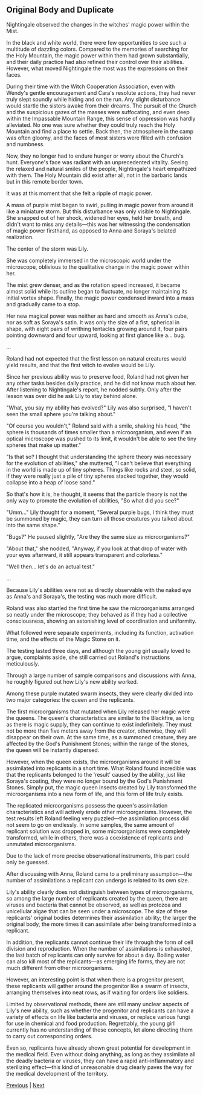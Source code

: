 ## Original Body and Duplicate
Nightingale observed the changes in the witches' magic power within the Mist.

In the black and white world, there were few opportunities to see such a multitude of dazzling colors. Compared to the memories of searching for the Holy Mountain, the magic power within them had grown substantially, and their daily practice had also refined their control over their abilities. However, what moved Nightingale the most was the expressions on their faces.

During their time with the Witch Cooperation Association, even with Wendy's gentle encouragement and Cara's resolute actions, they had never truly slept soundly while hiding and on the run. Any slight disturbance would startle the sisters awake from their dreams. The pursuit of the Church and the suspicious gazes of the masses were suffocating, and even deep within the Impassable Mountain Range, this sense of oppression was hardly alleviated. No one was sure whether they could truly reach the Holy Mountain and find a place to settle. Back then, the atmosphere in the camp was often gloomy, and the faces of most sisters were filled with confusion and numbness.

Now, they no longer had to endure hunger or worry about the Church's hunt. Everyone's face was radiant with an unprecedented vitality. Seeing the relaxed and natural smiles of the people, Nightingale's heart empathized with them. The Holy Mountain did exist after all, not in the barbaric lands but in this remote border town.

It was at this moment that she felt a ripple of magic power.

A mass of purple mist began to swirl, pulling in magic power from around it like a miniature storm. But this disturbance was only visible to Nightingale. She snapped out of her shock, widened her eyes, held her breath, and didn't want to miss any details—this was her witnessing the condensation of magic power firsthand, as opposed to Anna and Soraya's belated realization.

The center of the storm was Lily.

She was completely immersed in the microscopic world under the microscope, oblivious to the qualitative change in the magic power within her.

The mist grew denser, and as the rotation speed increased, it became almost solid while its outline began to fluctuate, no longer maintaining its initial vortex shape. Finally, the magic power condensed inward into a mass and gradually came to a stop.



Her new magical power was neither as hard and smooth as Anna's cube, nor as soft as Soraya's satin. It was only the size of a fist, spherical in shape, with eight pairs of writhing tentacles growing around it, four pairs pointing downward and four upward, looking at first glance like a... bug.

...

Roland had not expected that the first lesson on natural creatures would yield results, and that the first witch to evolve would be Lily.

Since her previous ability was to preserve food, Roland had not given her any other tasks besides daily practice, and he did not know much about her. After listening to Nightingale's report, he nodded subtly. Only after the lesson was over did he ask Lily to stay behind alone.

"What, you say my ability has evolved?" Lily was also surprised, "I haven't seen the small sphere you're talking about."

"Of course you wouldn't," Roland said with a smile, shaking his head, "the sphere is thousands of times smaller than a microorganism, and even if an optical microscope was pushed to its limit, it wouldn't be able to see the tiny spheres that make up matter."

"Is that so? I thought that understanding the sphere theory was necessary for the evolution of abilities," she muttered, "I can't believe that everything in the world is made up of tiny spheres. Things like rocks and steel, so solid, if they were really just a pile of tiny spheres stacked together, they would collapse into a heap of loose sand."

So that's how it is, he thought, it seems that the particle theory is not the only way to promote the evolution of abilities, "So what did you see?"

"Umm..." Lily thought for a moment, "Several purple bugs, I think they must be summoned by magic, they can turn all those creatures you talked about into the same shape."



"Bugs?" He paused slightly, "Are they the same size as microorganisms?"

"About that," she nodded, "Anyway, if you look at that drop of water with your eyes afterward, it still appears transparent and colorless."

"Well then... let's do an actual test."

...

Because Lily's abilities were not as directly observable with the naked eye as Anna's and Soraya's, the testing was much more difficult.

Roland was also startled the first time he saw the microorganisms arranged so neatly under the microscope; they behaved as if they had a collective consciousness, showing an astonishing level of coordination and uniformity.

What followed were separate experiments, including its function, activation time, and the effects of the Magic Stone on it.

The testing lasted three days, and although the young girl usually loved to argue, complaints aside, she still carried out Roland's instructions meticulously.

Through a large number of sample comparisons and discussions with Anna, he roughly figured out how Lily's new ability worked.



Among these purple mutated swarm insects, they were clearly divided into two major categories: the queen and the replicants.



The first microorganisms that mutated when Lily released her magic were the queens. The queen's characteristics are similar to the Blackfire, as long as there is magic supply, they can continue to exist indefinitely. They must not be more than five meters away from the creator, otherwise, they will disappear on their own. At the same time, as a summoned creature, they are affected by the God's Punishment Stones; within the range of the stones, the queen will be instantly dispersed.



However, when the queen exists, the microorganisms around it will be assimilated into replicants in a short time. What Roland found incredible was that the replicants belonged to the 'result' caused by the ability, just like Soraya's coating, they were no longer bound by the God's Punishment Stones. Simply put, the magic queen insects created by Lily transformed the microorganisms into a new form of life, and this form of life truly exists.



The replicated microorganisms possess the queen's assimilation characteristics and will actively erode other microorganisms. However, the test results left Roland feeling very puzzled—the assimilation process did not seem to go on endlessly. In some samples, the same amount of replicant solution was dropped in, some microorganisms were completely transformed, while in others, there was a coexistence of replicants and unmutated microorganisms.



Due to the lack of more precise observational instruments, this part could only be guessed.



After discussing with Anna, Roland came to a preliminary assumption—the number of assimilations a replicant can undergo is related to its own size.



Lily's ability clearly does not distinguish between types of microorganisms, so among the large number of replicants created by the queen, there are viruses and bacteria that cannot be observed, as well as protozoa and unicellular algae that can be seen under a microscope. The size of these replicants' original bodies determines their assimilation ability; the larger the original body, the more times it can assimilate after being transformed into a replicant.



In addition, the replicants cannot continue their life through the form of cell division and reproduction. When the number of assimilations is exhausted, the last batch of replicants can only survive for about a day. Boiling water can also kill most of the replicants—as emerging life forms, they are not much different from other microorganisms.



However, an interesting point is that when there is a progenitor present, these replicants will gather around the progenitor like a swarm of insects, arranging themselves into neat rows, as if waiting for orders like soldiers.



Limited by observational methods, there are still many unclear aspects of Lily's new ability, such as whether the progenitor and replicants can have a variety of effects on life like bacteria and viruses, or replace various fungi for use in chemical and food production. Regrettably, the young girl currently has no understanding of these concepts, let alone directing them to carry out corresponding orders.



Even so, replicants have already shown great potential for development in the medical field. Even without doing anything, as long as they assimilate all the deadly bacteria or viruses, they can have a rapid anti-inflammatory and sterilizing effect—this kind of unreasonable drug clearly paves the way for the medical development of the territory.





[Previous](CH0206.md) | [Next](CH0208.md)
